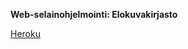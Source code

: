 **Web-selainohjelmointi: Elokuvakirjasto**

[Heroku](https://immense-citadel-64598.herokuapp.com/#/movies)
